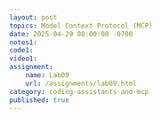 ```yaml
---
layout: post
topics: Model Context Protocol (MCP)
date: 2025-04-29 08:00:00 -0700
notes1: 
code1: 
video1: 
assignment:
    name: Lab09
    url: /assignments/lab09.html
category: coding-assistants-and-mcp
published: true
---
```

